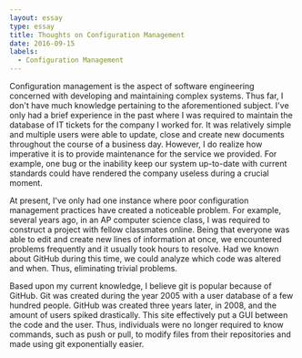 ```yaml
---
layout: essay
type: essay
title: Thoughts on Configuration Management
date: 2016-09-15
labels:
  - Configuration Management
---
```


Configuration management is the aspect of software engineering concerned with developing and maintaining complex systems.  Thus far, I don't have much knowledge pertaining to the aforementioned subject.  I've only had a brief experience in the past where I was required to maintain the database of IT tickets for the company I worked for.  It was relatively simple and multiple users were able to update, close and create new documents throughout the course of a business day. However, I do realize how imperative it is to provide maintenance for the service we provided.  For example, one bug or the inability keep our system up-to-date with current standards could have rendered the company useless during a crucial moment.

At present, I've only had one instance where poor configuration management practices have created a noticeable problem.  For example, several years ago, in an AP computer science class, I was required to construct a project with fellow classmates online.  Being that everyone was able to edit and create new lines of information at once, we encountered problems frequently and it usually took hours to resolve.  Had we known about GitHub during this time, we could analyze which code was altered and when.  Thus, eliminating trivial problems.

Based upon my current knowledge, I believe git is popular because of GitHub.  Git was created during the year 2005 with a user database of a few hundred people.  GitHub was created three years later, in 2008, and the amount of users spiked drastically.  This site effectively put a GUI between the code and the user.  Thus, individuals were no longer required to know commands, such as push or pull, to modify files from their repositories and made using git exponentially easier.
